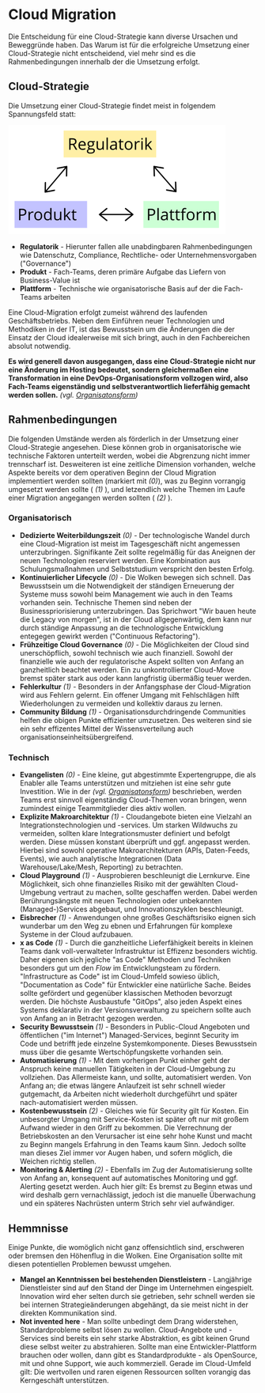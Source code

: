 # Cloud Migration

Die Entscheidung für eine Cloud-Strategie kann diverse Ursachen und Beweggründe haben.
Das Warum ist für die erfolgreiche Umsetzung einer Cloud-Strategie nicht entscheidend, viel mehr sind es die Rahmenbedingungen innerhalb der die Umsetzung erfolgt.

## Cloud-Strategie

Die Umsetzung einer Cloud-Strategie findet meist in folgendem Spannungsfeld statt:

![](tension-triangle.svg)

* **Regulatorik** - Hierunter fallen alle unabdingbaren Rahmenbedingungen wie Datenschutz, Compliance, Rechtliche- oder Unternehmensvorgaben ("Governance")
* **Produkt** - Fach-Teams, deren primäre Aufgabe das Liefern von Business-Value ist
* **Plattform** - Technische wie organisatorische Basis auf der die Fach-Teams arbeiten

Eine Cloud-Migration erfolgt zumeist während des laufenden Geschäftsbetriebs. Neben dem Einführen neuer Technologien und Methodiken in der IT, ist das Bewusstsein um die Änderungen die der Einsatz der Cloud idealerweise mit sich bringt, auch in den Fachbereichen absolut notwendig.

**Es wird generell davon ausgegangen, dass eine Cloud-Strategie nicht nur eine Änderung im Hosting bedeutet, sondern gleichermaßen eine Transformation in eine DevOps-Organisationsform vollzogen wird, also Fach-Teams eigenständig und selbstverantwortlich lieferfähig gemacht werden sollen.** _(vgl. [Organisatonsform](Organisation.md))_

## Rahmenbedingungen

Die folgenden Umstände werden als förderlich in der Umsetzung einer Cloud-Strategie angesehen.
Diese können grob in organisatorische wie technische Faktoren unterteilt werden, wobei die Abgrenzung nicht immer trennscharf ist.
Desweiteren ist eine zeitliche Dimension vorhanden, welche Aspekte bereits vor dem operativen Beginn der Cloud Migration implementiert werden sollten (markiert mit _(0)_), was zu Beginn vorrangig umgesetzt werden sollte ( _(1)_ ), und letzendlich welche Themen im Laufe einer Migration angegangen werden sollten ( _(2)_ ).

### Organisatorisch

* **Dedizierte Weiterbildungszeit** _(0)_ - Der technologische Wandel durch eine Cloud-Migration ist meist im Tagesgeschäft nicht angemessen unterzubringen. Signifikante Zeit sollte regelmäßig für das Aneignen der neuen Technologien reserviert werden. Eine Kombination aus Schulungsmaßnahmen und Selbststudium verspricht den besten Erfolg.
* **Kontinuierlicher Lifecycle** _(0)_ - Die Wolken bewegen sich schnell. Das Bewusstsein um die Notwendigkeit der ständigen Erneuerung der Systeme muss sowohl beim Management wie auch in den Teams vorhanden sein. Technische Themen sind neben der Businesspriorisierung unterzubringen. Das Sprichwort "Wir bauen heute die Legacy von morgen", ist in der Cloud allgegenwärtig, dem kann nur durch ständige Anpassung an die technologische Entwicklung entegegen gewirkt werden ("Continuous Refactoring").
* **Frühzeitige Cloud Governance** _(0)_ - Die Möglichkeiten der Cloud sind unerschöpflich, sowohl technisch wie auch finanziell. Sowohl der finanzielle wie auch der regulatorische Aspekt sollten von Anfang an ganzheitlich beachtet werden. Ein zu unkontrollierter Cloud-Move bremst später stark aus oder kann langfristig übermäßig teuer werden.
* **Fehlerkultur** _(1)_ - Besonders in der Anfangsphase der Cloud-Migration wird aus Fehlern gelernt. Ein offener Umgang mit Fehlschlägen hilft Wiederholungen zu vermeiden und kollektiv daraus zu lernen.
* **Community Bildung** _(1)_ - Organisationsdurchdringende Communities helfen die obigen Punkte effizienter umzusetzen. Des weiteren sind sie ein sehr effizentes Mittel der Wissensverteilung auch organisationseinheitsübergreifend.

### Technisch

* **Evangelisten** _(0)_ - Eine kleine, gut abgestimmte Expertengruppe, die als Enabler alle Teams unterstützen und mitziehen ist eine sehr gute Investition. Wie in der _(vgl. [Organisatonsform](Organisation.md))_ beschrieben, werden Teams erst sinnvoll eigenständig Cloud-Themen voran bringen, wenn zumindest einige Teammitglieder dies aktiv wollen.
* **Explizite Makroarchitektur** _(1)_ - Cloudangebote bieten eine Vielzahl an Integrationstechnologien und -services. Um starken Wildwuchs zu vermeiden, sollten klare Integrationsmuster definiert und befolgt werden. Diese müssen konstant überprüft und ggf. angepasst werden. Hierbei sind sowohl operative Makroarchitekturen (APIs, Daten-Feeds, Events), wie auch analytische Integrationen (Data Warehouse/Lake/Mesh, Reporting) zu betrachten.
* **Cloud Playground** _(1)_ - Ausprobieren beschleunigt die Lernkurve. Eine Möglichkeit, sich ohne finanzielles Risiko mit der gewählten Cloud-Umgebung vertraut zu machen, sollte geschaffen werden. Dabei werden Berührungsängste mit neuen Technologien oder unbekannten (Managed-)Services abgebaut, und Innovationszyklen beschleunigt.
* **Eisbrecher** _(1)_ - Anwendungen ohne großes Geschäftsrisiko eignen sich wunderbar um den Weg zu ebnen und Erfahrungen für komplexe Systeme in der Cloud aufzubauen.
* **x as Code** _(1)_ - Durch die ganzheitliche Lieferfähigkeit bereits in kleinen Teams dank voll-verwalteter Infrastruktur ist Effizenz besonders wichtig. Daher eigenen sich jegliche "as Code" Methoden und Techniken besonders gut um den _Flow_ im Entwicklungsteam zu fördern. "Infrastructure as Code" ist im Cloud-Umfeld sowieso üblich, "Documentation as Code" für Entwickler eine natürliche Sache. Beides sollte gefördert und gegenüber klassischen Methoden bevorzugt werden. Die höchste Ausbaustufe "GitOps", also jeden Aspekt eines Systems deklarativ in der Versionsverwaltung zu speichern sollte auch von Anfang an in Betracht gezogen werden.
* **Security Bewusstsein** _(1)_ - Besonders in Public-Cloud Angeboten und öffentlichen ("im Internet") Managed-Services, beginnt Security im Code und betrifft jede einzelne Systemkomponente. Dieses Bewusstsein muss über die gesamte Wertschöpfungskette vorhanden sein.
* **Automatisierung** _(1)_ - Mit dem vorherigen Punkt einher geht der Anspruch keine manuellen Tätigkeiten in der Cloud-Umgebung zu vollziehen. Das Allermeiste kann, und sollte, automatisiert werden. Von Anfang an; die etwas längere Anlaufzeit ist sehr schnell wieder gutgemacht, da Arbeiten nicht wiederholt durchgeführt und später nach-automatisiert werden müssen.
* **Kostenbewusstsein** _(2)_ - Gleiches wie für Security gilt für Kosten. Ein unbesorgter Umgang mit Service-Kosten ist später oft nur mit großem Aufwand wieder in den Griff zu bekommen. Die Verrechnung der Betriebskosten an den Verursacher ist eine sehr hohe Kunst und macht zu Beginn mangels Erfahrung in den Teams kaum Sinn. Jedoch sollte man dieses Ziel immer vor Augen haben, und sofern möglich, die Weichen richtig stellen.
* **Monitoring & Alerting** _(2)_ - Ebenfalls im Zug der Automatisierung sollte von Anfang an, konsequent auf automatisches Monitoring und ggf. Alerting gesetzt werden. Auch hier gilt: Es bremst zu Beginn etwas und wird deshalb gern vernachlässigt, jedoch ist die manuelle Überwachung und ein späteres Nachrüsten unterm Strich sehr viel aufwändiger.

## Hemmnisse

Einige Punkte, die womöglich nicht ganz offensichtlich sind, erschweren oder bremsen den Höhenflug in die Wolken. Eine Organisation sollte mit diesen potentiellen Problemen bewusst umgehen.

* **Mangel an Kenntnissen bei bestehenden Dienstleistern** - Langjährige Dienstleister sind auf den Stand der Dinge im Unternehmen eingespielt. Innovation wird eher selten durch sie getrieben, sehr schnell werden sie bei internen Strategieänderungen abgehängt, da sie meist nicht in der direkten Kommunikation sind.
* **Not invented here** - Man sollte unbedingt dem Drang widerstehen, Standardprobleme selbst lösen zu wollen. Cloud-Angebote und -Services sind bereits ein sehr starke Abstraktion, es gibt keinen Grund diese selbst weiter zu abstrahieren. Sollte man eine Entwickler-Plattform brauchen oder wollen, dann gibt es Standardprodukte - als OpenSource, mit und ohne Support, wie auch kommerziell. Gerade im Cloud-Umfeld gilt: Die wertvollen und raren eigenen Ressourcen sollten vorangig das Kerngeschäft unterstützen.
